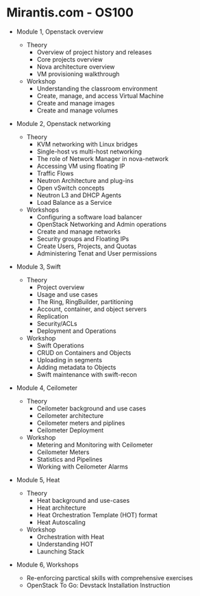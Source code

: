 Mirantis.com - OS100
====================

* Module 1, Openstack overview
  - Theory
    - Overview of project history and releases
    - Core projects overview
    - Nova architecture overview
    - VM provisioning walkthrough
  - Workshop
    - Understanding the classroom environment
	- Create, manage, and access Virtual Machine
	- Create and manage images
	- Create and manage volumes

* Module 2, Openstack networking
  - Theory
    - KVM networking with Linux bridges
	- Single-host vs multi-host networking
	- The role of Network Manager in nova-network
	- Accessing VM using floating IP
	- Traffic Flows
	- Neutron Architecture and plug-ins
	- Open vSwitch concepts
	- Neutron L3 and DHCP Agents
	- Load Balance as a Service
  - Workshops
    - Configuring a software load balancer
	- OpenStack Networking and Admin operations
	- Create and manage networks
	- Security groups and Floating IPs
	- Create Users, Projects, and Quotas
	- Administering Tenat and User permissions
	
* Module 3, Swift
  - Theory
    - Project overview
	- Usage and use cases
	- The Ring, RingBuilder, partitioning
	- Account, container, and object servers
	- Replication
	- Security/ACLs
	- Deployment and Operations
  - Workshop
    - Swift Operations
	- CRUD on Containers and Objects
	- Uploading in segments
	- Adding metadata to Objects
	- Swift maintenance with swift-recon
	
* Module 4, Ceilometer
  - Theory
    - Ceilometer background and use cases
	- Ceilometer architecture
	- Ceilometer meters and piplines
	- Ceilometer Deployment
  - Workshop
    - Metering and Monitoring with Ceilometer
	- Ceilometer Meters
	- Statistics and Pipelines
	- Working with Ceilometer Alarms
	
* Module 5, Heat
  - Theory
    - Heat background and use-cases
	- Heat architecture
	- Heat Orchestration Template (HOT) format
	- Heat Autoscaling
  - Workshop
    - Orchestration with Heat
	- Understanding HOT
	- Launching Stack

* Module 6, Workshops
  - Re-enforcing parctical skills with comprehensive exercises
  - OpenStack To Go: Devstack Installation Instruction